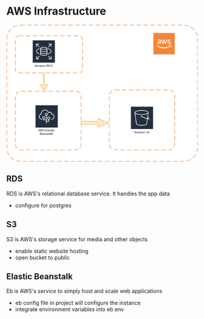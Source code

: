 # AWS Infrastructure

![](/Architecture%20Diagrams/aws.png)

## RDS

RDS is AWS's relational database service. It handles the app data
* configure for postgres


## S3

S3 is AWS's storage service for media and other objects
* enable static website hosting
* open bucket to public

## Elastic Beanstalk
Eb is AWS's service to simply host and scale web applications
* eb config file in project will configure the instance
* integrate environment variables into eb env
